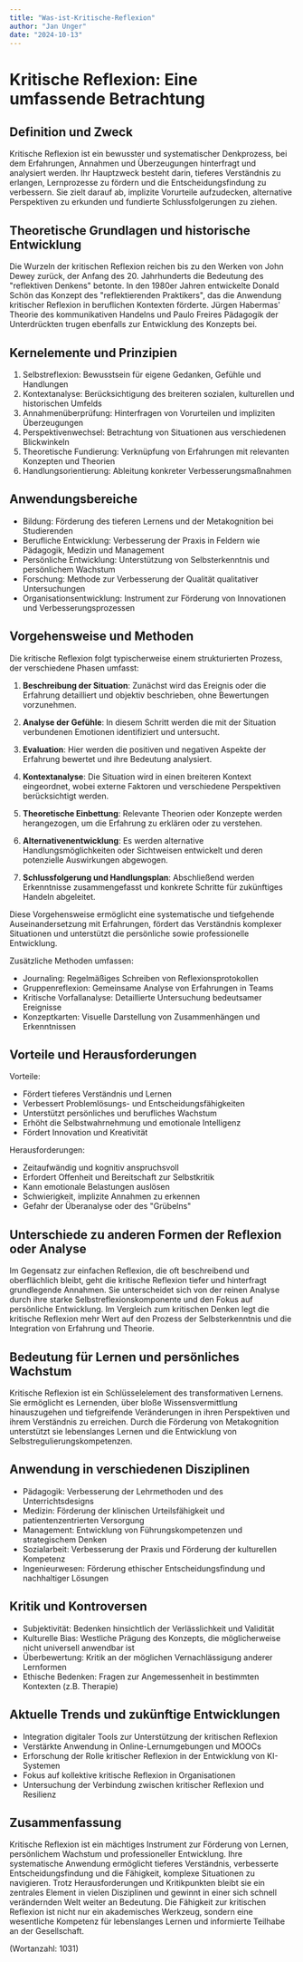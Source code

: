 ```yaml
---
title: "Was-ist-Kritische-Reflexion"
author: "Jan Unger"
date: "2024-10-13"
---
```


# Kritische Reflexion: Eine umfassende Betrachtung

## Definition und Zweck

Kritische Reflexion ist ein bewusster und systematischer Denkprozess, bei dem Erfahrungen, Annahmen und Überzeugungen hinterfragt und analysiert werden. Ihr Hauptzweck besteht darin, tieferes Verständnis zu erlangen, Lernprozesse zu fördern und die Entscheidungsfindung zu verbessern. Sie zielt darauf ab, implizite Vorurteile aufzudecken, alternative Perspektiven zu erkunden und fundierte Schlussfolgerungen zu ziehen.

## Theoretische Grundlagen und historische Entwicklung

Die Wurzeln der kritischen Reflexion reichen bis zu den Werken von John Dewey zurück, der Anfang des 20. Jahrhunderts die Bedeutung des "reflektiven Denkens" betonte. In den 1980er Jahren entwickelte Donald Schön das Konzept des "reflektierenden Praktikers", das die Anwendung kritischer Reflexion in beruflichen Kontexten förderte. Jürgen Habermas' Theorie des kommunikativen Handelns und Paulo Freires Pädagogik der Unterdrückten trugen ebenfalls zur Entwicklung des Konzepts bei.

## Kernelemente und Prinzipien

1. Selbstreflexion: Bewusstsein für eigene Gedanken, Gefühle und Handlungen
2. Kontextanalyse: Berücksichtigung des breiteren sozialen, kulturellen und historischen Umfelds
3. Annahmenüberprüfung: Hinterfragen von Vorurteilen und impliziten Überzeugungen
4. Perspektivenwechsel: Betrachtung von Situationen aus verschiedenen Blickwinkeln
5. Theoretische Fundierung: Verknüpfung von Erfahrungen mit relevanten Konzepten und Theorien
6. Handlungsorientierung: Ableitung konkreter Verbesserungsmaßnahmen

## Anwendungsbereiche

- Bildung: Förderung des tieferen Lernens und der Metakognition bei Studierenden
- Berufliche Entwicklung: Verbesserung der Praxis in Feldern wie Pädagogik, Medizin und Management
- Persönliche Entwicklung: Unterstützung von Selbsterkenntnis und persönlichem Wachstum
- Forschung: Methode zur Verbesserung der Qualität qualitativer Untersuchungen
- Organisationsentwicklung: Instrument zur Förderung von Innovationen und Verbesserungsprozessen

## Vorgehensweise und Methoden

Die kritische Reflexion folgt typischerweise einem strukturierten Prozess, der verschiedene Phasen umfasst:

1. **Beschreibung der Situation**: Zunächst wird das Ereignis oder die Erfahrung detailliert und objektiv beschrieben, ohne Bewertungen vorzunehmen.

2. **Analyse der Gefühle**: In diesem Schritt werden die mit der Situation verbundenen Emotionen identifiziert und untersucht.

3. **Evaluation**: Hier werden die positiven und negativen Aspekte der Erfahrung bewertet und ihre Bedeutung analysiert.

4. **Kontextanalyse**: Die Situation wird in einen breiteren Kontext eingeordnet, wobei externe Faktoren und verschiedene Perspektiven berücksichtigt werden.

5. **Theoretische Einbettung**: Relevante Theorien oder Konzepte werden herangezogen, um die Erfahrung zu erklären oder zu verstehen.

6. **Alternativenentwicklung**: Es werden alternative Handlungsmöglichkeiten oder Sichtweisen entwickelt und deren potenzielle Auswirkungen abgewogen.

7. **Schlussfolgerung und Handlungsplan**: Abschließend werden Erkenntnisse zusammengefasst und konkrete Schritte für zukünftiges Handeln abgeleitet.

Diese Vorgehensweise ermöglicht eine systematische und tiefgehende Auseinandersetzung mit Erfahrungen, fördert das Verständnis komplexer Situationen und unterstützt die persönliche sowie professionelle Entwicklung.

Zusätzliche Methoden umfassen:

- Journaling: Regelmäßiges Schreiben von Reflexionsprotokollen
- Gruppenreflexion: Gemeinsame Analyse von Erfahrungen in Teams
- Kritische Vorfallanalyse: Detaillierte Untersuchung bedeutsamer Ereignisse
- Konzeptkarten: Visuelle Darstellung von Zusammenhängen und Erkenntnissen

## Vorteile und Herausforderungen

Vorteile:

- Fördert tieferes Verständnis und Lernen
- Verbessert Problemlösungs- und Entscheidungsfähigkeiten
- Unterstützt persönliches und berufliches Wachstum
- Erhöht die Selbstwahrnehmung und emotionale Intelligenz
- Fördert Innovation und Kreativität

Herausforderungen:

- Zeitaufwändig und kognitiv anspruchsvoll
- Erfordert Offenheit und Bereitschaft zur Selbstkritik
- Kann emotionale Belastungen auslösen
- Schwierigkeit, implizite Annahmen zu erkennen
- Gefahr der Überanalyse oder des "Grübelns"

## Unterschiede zu anderen Formen der Reflexion oder Analyse

Im Gegensatz zur einfachen Reflexion, die oft beschreibend und oberflächlich bleibt, geht die kritische Reflexion tiefer und hinterfragt grundlegende Annahmen. Sie unterscheidet sich von der reinen Analyse durch ihre starke Selbstreflexionskomponente und den Fokus auf persönliche Entwicklung. Im Vergleich zum kritischen Denken legt die kritische Reflexion mehr Wert auf den Prozess der Selbsterkenntnis und die Integration von Erfahrung und Theorie.

## Bedeutung für Lernen und persönliches Wachstum

Kritische Reflexion ist ein Schlüsselelement des transformativen Lernens. Sie ermöglicht es Lernenden, über bloße Wissensvermittlung hinauszugehen und tiefgreifende Veränderungen in ihren Perspektiven und ihrem Verständnis zu erreichen. Durch die Förderung von Metakognition unterstützt sie lebenslanges Lernen und die Entwicklung von Selbstregulierungskompetenzen.

## Anwendung in verschiedenen Disziplinen

- Pädagogik: Verbesserung der Lehrmethoden und des Unterrichtsdesigns
- Medizin: Förderung der klinischen Urteilsfähigkeit und patientenzentrierten Versorgung
- Management: Entwicklung von Führungskompetenzen und strategischem Denken
- Sozialarbeit: Verbesserung der Praxis und Förderung der kulturellen Kompetenz
- Ingenieurwesen: Förderung ethischer Entscheidungsfindung und nachhaltiger Lösungen

## Kritik und Kontroversen

- Subjektivität: Bedenken hinsichtlich der Verlässlichkeit und Validität
- Kulturelle Bias: Westliche Prägung des Konzepts, die möglicherweise nicht universell anwendbar ist
- Überbewertung: Kritik an der möglichen Vernachlässigung anderer Lernformen
- Ethische Bedenken: Fragen zur Angemessenheit in bestimmten Kontexten (z.B. Therapie)

## Aktuelle Trends und zukünftige Entwicklungen

- Integration digitaler Tools zur Unterstützung der kritischen Reflexion
- Verstärkte Anwendung in Online-Lernumgebungen und MOOCs
- Erforschung der Rolle kritischer Reflexion in der Entwicklung von KI-Systemen
- Fokus auf kollektive kritische Reflexion in Organisationen
- Untersuchung der Verbindung zwischen kritischer Reflexion und Resilienz

## Zusammenfassung

Kritische Reflexion ist ein mächtiges Instrument zur Förderung von Lernen, persönlichem Wachstum und professioneller Entwicklung. Ihre systematische Anwendung ermöglicht tieferes Verständnis, verbesserte Entscheidungsfindung und die Fähigkeit, komplexe Situationen zu navigieren. Trotz Herausforderungen und Kritikpunkten bleibt sie ein zentrales Element in vielen Disziplinen und gewinnt in einer sich schnell verändernden Welt weiter an Bedeutung. Die Fähigkeit zur kritischen Reflexion ist nicht nur ein akademisches Werkzeug, sondern eine wesentliche Kompetenz für lebenslanges Lernen und informierte Teilhabe an der Gesellschaft.

(Wortanzahl: 1031)